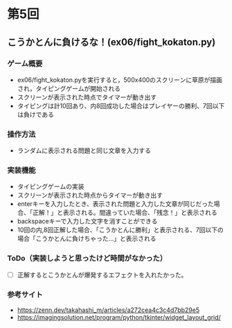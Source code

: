 # 第5回
## こうかとんに負けるな！(ex06/fight_kokaton.py)
### ゲーム概要
- ex06/fight_kokaton.pyを実行すると，500x400のスクリーンに草原が描画され，タイピングゲームが開始される
- スクリーンが表示された時点でタイマーが動き出す
- タイピングは計10回あり、内8回成功した場合はプレイヤーの勝利、7回以下は負けである
### 操作方法
- ランダムに表示される問題と同じ文章を入力する
### 実装機能
- タイピングゲームの実装
- スクリーンが表示された時点からタイマーが動き出す
- enterキーを入力したとき、表示された問題と入力した文章が同じだった場合、「正解！」と表示される。間違っていた場合、「残念！」と表示される
- backspaceキーで入力した文字を消すことができる
- 10回の内,8回正解した場合、「こうかとんに勝利」と表示される、7回以下の場合「こうかとんに負けちゃった…」と表示される
### ToDo（実装しようと思ったけど時間がなかった）
- [ ] 正解するとこうかとんが爆発するエフェクトを入れたかった。
### 参考サイト
- https://zenn.dev/takahashi_m/articles/a272cea4c3c4d7bb29e5
- https://imagingsolution.net/program/python/tkinter/widget_layout_grid/